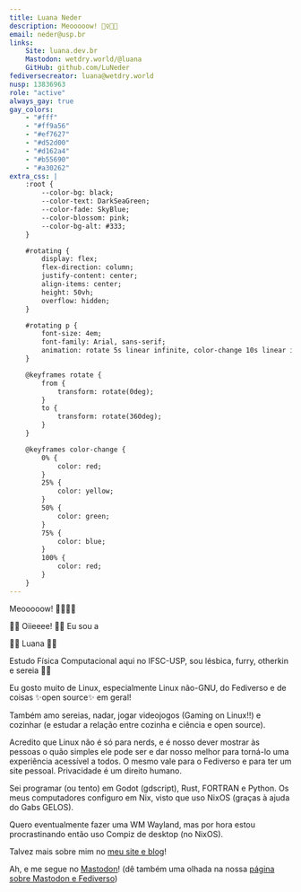 ```yaml
---
title: Luana Neder
description: Meooooow! 🧜‍♀️🏳️‍🌈
email: neder@usp.br
links:
    Site: luana.dev.br
    Mastodon: wetdry.world/@luana
    GitHub: github.com/LuNeder
fediversecreator: luana@wetdry.world
nusp: 13836963
role: "active"
always_gay: true
gay_colors:
    - "#fff"
    - "#ff9a56"
    - "#ef7627"
    - "#d52d00"
    - "#d162a4"
    - "#b55690"
    - "#a30262"
extra_css: |
    :root {
        --color-bg: black;
        --color-text: DarkSeaGreen;
        --color-fade: SkyBlue;
        --color-blossom: pink;
        --color-bg-alt: #333;
    }

    #rotating {
        display: flex;
        flex-direction: column;
        justify-content: center;
        align-items: center;
        height: 50vh;
        overflow: hidden;
    }

    #rotating p {
        font-size: 4em;
        font-family: Arial, sans-serif;
        animation: rotate 5s linear infinite, color-change 10s linear infinite;
    }

    @keyframes rotate {
        from {
            transform: rotate(0deg);
        }
        to {
            transform: rotate(360deg);
        }
    }

    @keyframes color-change {
        0% {
            color: red;
        }
        25% {
            color: yellow;
        }
        50% {
            color: green;
        }
        75% {
            color: blue;
        }
        100% {
            color: red;
        }
    }
---
```


Meooooow! 🧜‍♀️🏳️‍🌈

🏳️‍🌈 Oiieeee! 🏳️‍🌈 Eu sou a

<div id="rotating">
    <p>🏳️‍🌈 Luana 🏳️‍🌈</p>
</div>

Estudo Física Computacional aqui no IFSC-USP, sou lésbica, furry, otherkin e sereia 🧜‍♀️

Eu gosto muito de Linux, especialmente Linux não-GNU, do Fediverso e de coisas ✨open source✨ em geral!

Também amo sereias, nadar, jogar videojogos (Gaming on Linux!!) e cozinhar (e estudar a relação entre cozinha e ciência e open source).

Acredito que Linux não é só para nerds, e é nosso dever mostrar às pessoas o quão simples ele pode ser e dar nosso melhor para torná-lo uma experiência acessível a todos. O mesmo vale para o Fediverso e para ter um site pessoal. Privacidade é um direito humano.

Sei programar (ou tento) em Godot (gdscript), Rust, FORTRAN e Python. Os meus computadores configuro em Nix, visto que uso NixOS (graças à ajuda do Gabs GELOS).

Quero eventualmente fazer uma WM Wayland, mas por hora estou procrastinando então uso Compiz de desktop (no NixOS).

Talvez mais sobre mim no <a href="https://{{ page.links.Site }}"><u>meu site e blog</u></a>!

Ah, e me segue no <a href="https://{{ page.links.Mastodon }}"><u>Mastodon</u></a>! (dê também uma olhada na nossa [página sobre Mastodon e Fediverso](https://gelos.club/fedi))

<script
    src="https://cdn.jsdelivr.net/gh/tylxr59/oneko.js@479fd09500f5e2067ed0bb6eb21e0ddcdeebbb76/oneko.js"
    data-cat="https://cdn.jsdelivr.net/gh/tylxr59/oneko.js@479fd09500f5e2067ed0bb6eb21e0ddcdeebbb76/oneko.gif"
    integrity="sha384-N+DIaUacxTdR3zopUTYSfgj5E9vd3hyhNxs8fVpZm8TtsM93UGKZHTx9lb8KF089"
    crossorigin="anonymous"
></script>

